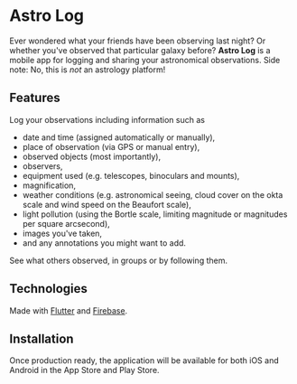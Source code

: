 # Astro Log

Ever wondered what your friends have been observing last night? Or whether you've observed that particular galaxy before? **Astro Log** is a mobile app for logging and sharing your astronomical observations. Side note: No, this is *not* an astrology platform!

## Features 

Log your observations including information such as 
* date and time (assigned automatically or manually),
* place of observation (via GPS or manual entry),
* observed objects (most importantly),
* observers,
* equipment used (e.g. telescopes, binoculars and mounts),
* magnification,
* weather conditions (e.g. astronomical seeing, cloud cover on the okta scale and wind speed on the Beaufort scale),
* light pollution (using the Bortle scale, limiting magnitude or magnitudes per square arcsecond),
* images you've taken,
* and any annotations you might want to add.

See what others observed, in groups or by following them.

## Technologies

Made with [Flutter](https://flutter.dev) and [Firebase](https://firebase.google.com).

## Installation

Once production ready, the application will be available for both iOS and Android in the App Store and Play Store.
